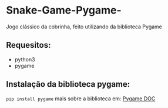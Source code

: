 # Snake-Game-Pygame-
Jogo clássico da cobrinha, feito utilizando da biblioteca Pygame
## Requesitos:
  - python3
  - pygame
## Instalação da biblioteca pygame:
  `pip install pygame`
mais sobre a biblioteca em: <a href='https://www.pygame.org/docs/'>Pygame DOC<a/>
